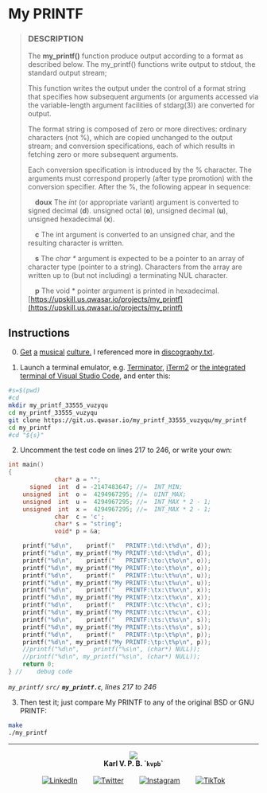 # My PRINTF

>### DESCRIPTION
>
>The **my_printf()** function produce output according to a format as described below. The my_printf() functions write output to stdout, the standard output stream;
>
>This function writes the output under the control of a format string that specifies how subsequent arguments (or arguments accessed via the variable-length argument facilities of stdarg(3)) are converted for output.
>
>The format string is composed of zero or more directives: ordinary characters (not %), which are copied unchanged to the output stream; and conversion specifications, each of which results in fetching zero or more subsequent arguments.
>
>Each conversion specification is introduced by the % character. The arguments must correspond properly (after type promotion) with the conversion specifier. After the %, the following appear in sequence:
>
>&#09;&emsp;**doux** The _int_ (or appropriate variant) argument is converted to signed decimal (**d**). unsigned octal (**o**), unsigned decimal (**u**), unsigned hexadecimal (**x**).
>
>&emsp;**c** The int argument is converted to an unsigned char, and the resulting character is written.
>
>&emsp;**s** The _char *_ argument is expected to be a pointer to an array of character type (pointer to a string). Characters from the array are written up to (but not including) a terminating NUL character.
>
>&emsp;**p** The void * pointer argument is printed in hexadecimal.
[https://upskill.us.qwasar.io/projects/my_printf](https://upskill.us.qwasar.io/projects/my_printf)

## Instructions

0.	[Get](https://www.youtube.com/watch?v=7jF7vmR535E) [a](https://www.youtube.com/watch?v=Js67MmvR9Pg) [musical](https://www.youtube.com/watch?v=-C_3eYj-pOM) [culture.](https://www.youtube.com/watch?v=ViN2bRGrBx8) I referenced more in [discography.txt](https://git.us.qwasar.io/my_printf_33555_vuzyqu/my_printf/src/branch/dev/discography.txt).

1.	Launch a terminal emulator, e.g. [Terminator](https://gnome-terminator.org), [iTerm2](https://iterm2.com) or [the integrated terminal of Visual Studio Code](https://code.visualstudio.com/docs/editor/integrated-terminal), and enter this:
```sh
#s=$(pwd)
#cd
mkdir my_printf_33555_vuzyqu
cd my_printf_33555_vuzyqu
git clone https://git.us.qwasar.io/my_printf_33555_vuzyqu/my_printf
cd my_printf
#cd "${s}"
```

2.	Uncomment the test code on lines 217 to 246, or write your own:
```c
int main()
{
             char* a = "";
      signed  int  d = -2147483647; //=  INT_MIN;
    unsigned  int  o =  4294967295; //=  UINT_MAX;
    unsigned  int  u =  4294967295; //=  INT_MAX * 2 - 1;
    unsigned  int  x =  4294967295; //=  INT_MAX * 2 - 1;
             char  c = 'c';
             char* s = "string";
             void* p = &a;

    printf("%d\n",    printf("   PRINTF:\td:\t%d\n", d));
    printf("%d\n", my_printf("My PRINTF:\td:\t%d\n", d));
    printf("%d\n",    printf("   PRINTF:\to:\t%o\n", o));
    printf("%d\n", my_printf("My PRINTF:\to:\t%o\n", o));
    printf("%d\n",    printf("   PRINTF:\tu:\t%u\n", u));
    printf("%d\n", my_printf("My PRINTF:\tu:\t%u\n", u));
    printf("%d\n",    printf("   PRINTF:\tx:\t%x\n", x));
    printf("%d\n", my_printf("My PRINTF:\tx:\t%x\n", x));
    printf("%d\n",    printf("   PRINTF:\tc:\t%c\n", c));
    printf("%d\n", my_printf("My PRINTF:\tc:\t%c\n", c));
    printf("%d\n",    printf("   PRINTF:\ts:\t%s\n", s));
    printf("%d\n", my_printf("My PRINTF:\ts:\t%s\n", s));
    printf("%d\n",    printf("   PRINTF:\tp:\t%p\n", p));
    printf("%d\n", my_printf("My PRINTF:\tp:\t%p\n", p));
    //printf("%d\n",    printf("%s\n", (char*) NULL));
    //printf("%d\n", my_printf("%s\n", (char*) NULL));
    return 0;
} //	debug code
```
_`my_printf/` `src/` **`my_printf.c`**, lines 217 to 246_

3.	Then test it; just compare My PRINTF to any of the original BSD or GNU PRINTF:
```sh
make
./my_printf
```

---

<p align='center'><a href='https://kvpb.co'><img src='https://gist.githack.com/kvpb/bfed748ac5c509985c89ea613a2bfd02/raw/8c0b311b7c848fabddf61672ba6bb72c8754fed9/karlbertinssymbol.svg'></a><br>
<b>Karl V. P. B. `<code>kvpb</code>`</b><br>
<br>
<span style="display:block;text-align:center"><a href='https://www.linkedin.com/in/karlbertin'><img src='https://gistcdn.githack.com/kvpb/4d0c98dbf62d45a48efd38a011981163/raw/37b15e91a71a9125e5aa85e78dcde2977d8148a4/linkedin.svg' alt='LinkedIn'></a>&nbsp;&nbsp;&nbsp;&nbsp;&nbsp;&nbsp;&nbsp;&nbsp;<a href='https://twitter.com/kvpbx'><img src='https://gistcdn.githack.com/kvpb/941cfa463e75f8c5fa392ddb673172b9/raw/5b29f30b6c0ef5000a27e156c9f78f4feaa78f66/twitter.svg' alt='Twitter'></a>&nbsp;&nbsp;&nbsp;&nbsp;&nbsp;&nbsp;&nbsp;&nbsp;<a href='https://www.instagram.com/karlbertin/'><img src='https://gistcdn.githack.com/kvpb/b7f2a52ae60036fa14d5d9ccd94c471a/raw/3f92b64ad9c6c02627234e37ed373fa86baccdee/instagram.svg' alt='Instagram'></a>&nbsp;&nbsp;&nbsp;&nbsp;&nbsp;&nbsp;&nbsp;&nbsp;<a href='https://vm.tiktok.com/ZSwAmcFh/'><img src='https://gistcdn.githack.com/kvpb/71a693f696d87330e5c73f03767cd57e/raw/8a0effb4388dca39ac75ddda61bb5695ccecfbc9/tiktok.svg' alt='TikTok'></a></span></p>